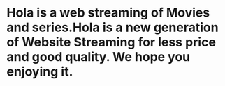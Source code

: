 # Hola is a web streaming of Movies and series.Hola is a new generation of Website Streaming for less price and good quality. We hope you enjoying it.
